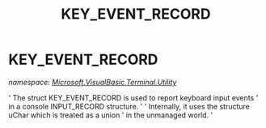﻿---
title: KEY_EVENT_RECORD
---

# KEY_EVENT_RECORD
_namespace: [Microsoft.VisualBasic.Terminal.Utility](N-Microsoft.VisualBasic.Terminal.Utility.html)_

' The struct KEY_EVENT_RECORD is used to report keyboard input events
 ' in a console INPUT_RECORD structure.
 '
 ' Internally, it uses the structure uChar which is treated as a union
 ' in the unmanaged world.
 '




